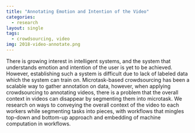 ```yaml
---
title: "Annotating Emotion and Intention of the Video"
categories:
  - research
layout: single
tags:
  - crowdsourcing, video
img: 2018-video-annotate.png
---
```

There is growing interest in intelligent systems, and the system that understands emotion and intention of the user is yet to be achieved. However, establishing such a system is difficult due to lack of labeled data which the system can train on. Microtask-based crowdsourcing has been a scalable way to gather annotation on data, however, when applying crowdsourcing to annotating videos, there is a problem that the overall context in videos can disappear by segmenting them into microtask. We research on ways to conveying the overall context of the video to each workers while segmenting tasks into pieces, with workflows that mingles top-down and bottom-up approach and embedding of machine computation in workflows.
